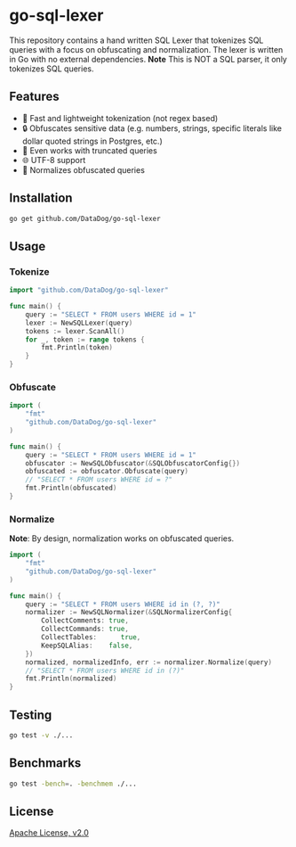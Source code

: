 # go-sql-lexer

This repository contains a hand written SQL Lexer that tokenizes SQL queries with a focus on obfuscating and normalization. The lexer is written in Go with no external dependencies.
**Note** This is NOT a SQL parser, it only tokenizes SQL queries.

## Features

- :rocket: Fast and lightweight tokenization (not regex based)
- :lock: Obfuscates sensitive data (e.g. numbers, strings, specific literals like dollar quoted strings in Postgres, etc.)
- :book: Even works with truncated queries
- :globe_with_meridians: UTF-8 support
- :wrench: Normalizes obfuscated queries

## Installation

```bash
go get github.com/DataDog/go-sql-lexer
```

## Usage

### Tokenize

```go
import "github.com/DataDog/go-sql-lexer"

func main() {
    query := "SELECT * FROM users WHERE id = 1"
    lexer := NewSQLLexer(query)
    tokens := lexer.ScanAll()
    for _, token := range tokens {
        fmt.Println(token)
    }
}
```

### Obfuscate

```go
import (
    "fmt"
    "github.com/DataDog/go-sql-lexer"
)

func main() {
    query := "SELECT * FROM users WHERE id = 1"
    obfuscator := NewSQLObfuscator(&SQLObfuscatorConfig{})
    obfuscated := obfuscator.Obfuscate(query)
    // "SELECT * FROM users WHERE id = ?"
    fmt.Println(obfuscated)
}
```

### Normalize

**Note**: By design, normalization works on obfuscated queries.

```go
import (
    "fmt"
    "github.com/DataDog/go-sql-lexer"
)

func main() {
    query := "SELECT * FROM users WHERE id in (?, ?)"
    normalizer := NewSQLNormalizer(&SQLNormalizerConfig{
        CollectComments: true,
        CollectCommands: true,
        CollectTables:      true,
        KeepSQLAlias:    false,
    })
    normalized, normalizedInfo, err := normalizer.Normalize(query)
    // "SELECT * FROM users WHERE id in (?)"
    fmt.Println(normalized)
}
```

## Testing

```bash
go test -v ./...
```

## Benchmarks

```bash
go test -bench=. -benchmem ./...
```

## License

[Apache License, v2.0](LICENSE)